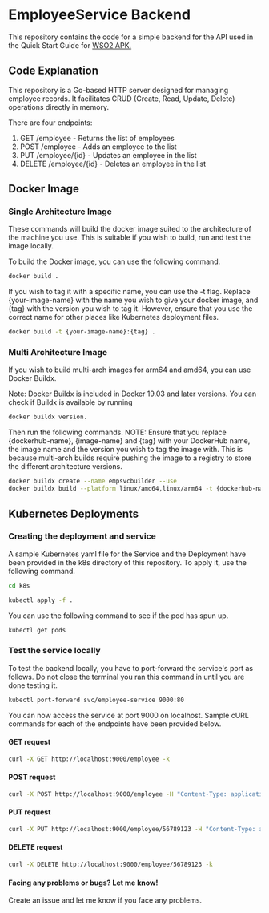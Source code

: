 # EmployeeService Backend

This repository contains the code for a simple backend for the API used in the Quick Start Guide for [WSO2 APK.](https://apk.docs.wso2.com/en/latest/get-started/quick-start-guide/)

## Code Explanation

This repository is a Go-based HTTP server designed for managing employee records. It facilitates CRUD (Create, Read, Update, Delete) operations directly in memory.

There are four endpoints:
1. GET /employee - Returns the list of employees
2. POST /employee - Adds an employee to the list
3. PUT /employee/{id} - Updates an employee in the list
4. DELETE /employee/{id} - Deletes an employee in the list

## Docker Image

### Single Architecture Image

These commands will build the docker image suited to the architecture of the machine you use. This is suitable if you wish to build, run and test the image locally.

To build the Docker image, you can use the following command.
```bash
docker build .
```

If you wish to tag it with a specific name, you can use the -t flag. Replace {your-image-name} with the name you wish to give your docker image, and {tag} with the version you wish to tag it. However, ensure that you use the correct name for other places like Kubernetes deployment files.
```bash
docker build -t {your-image-name}:{tag} .
```

### Multi Architecture Image

If you wish to build multi-arch images for arm64 and amd64, you can use Docker Buildx.

Note: Docker Buildx is included in Docker 19.03 and later versions. You can check if Buildx is available by running 

```bash
docker buildx version.
```

Then run the following commands. 
NOTE: Ensure that you replace {dockerhub-name}, {image-name} and {tag} with your DockerHub name, the image name and the version you wish to tag the image with. This is because multi-arch builds require pushing the image to a registry to store the different architecture versions.

```bash
docker buildx create --name empsvcbuilder --use
docker buildx build --platform linux/amd64,linux/arm64 -t {dockerhub-name}/{image-name}:{tag} . --push
```

## Kubernetes Deployments

### Creating the deployment and service
A sample Kubernetes yaml file for the Service and the Deployment have been provided in the k8s directory of this repository. To apply it, use the following command.

```bash
cd k8s
```

```bash
kubectl apply -f .
```
You can use the following command to see if the pod has spun up.
```bash
kubectl get pods
```

### Test the service locally

To test the backend locally, you have to port-forward the service's port as follows. Do not close the terminal you ran this command in until you are done testing it.

```bash
kubectl port-forward svc/employee-service 9000:80
```

You can now access the service at port 9000 on localhost. Sample cURL commands for each of the endpoints have been provided below.

#### GET request
```bash
curl -X GET http://localhost:9000/employee -k
```

#### POST request
```bash
curl -X POST http://localhost:9000/employee -H "Content-Type: application/json" -d '{"id":"56789123", "name":"John Doe", "department":"Marketing"}' -k
```

#### PUT request
```bash
curl -X PUT http://localhost:9000/employee/56789123 -H "Content-Type: application/json" -d '{"id":"56789123", "name":"John Updated", "department":"Marketing"}' -k
```

#### DELETE request
```bash
curl -X DELETE http://localhost:9000/employee/56789123 -k
```

#### Facing any problems or bugs? Let me know!
Create an issue and let me know if you face any problems.
